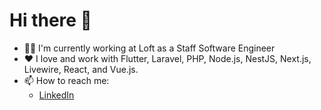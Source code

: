 # Hi there 🤙

- 👨‍💻 I'm currently working at Loft as a Staff Software Engineer
- ❤️ I love and work with Flutter, Laravel, PHP, Node.js, NestJS, Next.js, Livewire, React, and Vue.js.
- 📫 How to reach me: 
  - [LinkedIn](https://www.linkedin.com/in/samuelcecilio)
